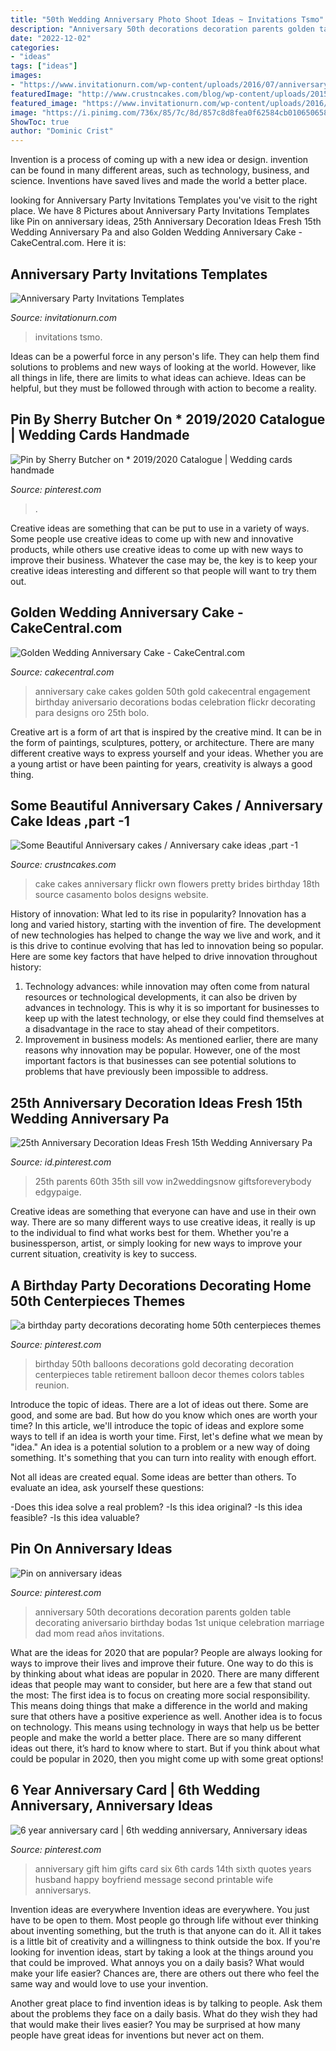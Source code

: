 ```yaml
---
title: "50th Wedding Anniversary Photo Shoot Ideas ~ Invitations Tsmo"
description: "Anniversary 50th decorations decoration parents golden table decorating aniversario birthday bodas 1st unique celebration marriage dad mom read años invitations"
date: "2022-12-02"
categories:
- "ideas"
tags: ["ideas"]
images:
- "https://www.invitationurn.com/wp-content/uploads/2016/07/anniversary_party_invitations_templates.jpg"
featuredImage: "http://www.crustncakes.com/blog/wp-content/uploads/2015/05/00f7cd813998a9d58334f92ab4db32d5.jpg"
featured_image: "https://www.invitationurn.com/wp-content/uploads/2016/07/anniversary_party_invitations_templates.jpg"
image: "https://i.pinimg.com/736x/85/7c/8d/857c8d8fea0f62584cb010650658743f--anniversary-boyfriend-anniversary-gift-ideas-for-him-th.jpg"
ShowToc: true
author: "Dominic Crist"
---
```



Invention is a process of coming up with a new idea or design. invention can be found in many different areas, such as technology, business, and science. Inventions have saved lives and made the world a better place.

	

		
looking for Anniversary Party Invitations Templates you've visit to the right place. We have 8 Pictures about Anniversary Party Invitations Templates like Pin on anniversary ideas, 25th Anniversary Decoration Ideas Fresh 15th Wedding Anniversary Pa and also Golden Wedding Anniversary Cake - CakeCentral.com. Here it is:
		
    
## Anniversary Party Invitations Templates

<img loading=lazy src="https://www.invitationurn.com/wp-content/uploads/2016/07/anniversary_party_invitations_templates.jpg" onerror="this.onerror=null;this.src='https://tse4.mm.bing.net/th?id=OIP.SQYu13FXetwfbU_fnsTnYwHaLH&amp;pid=15.1';" alt="Anniversary Party Invitations Templates">

_Source: invitationurn.com_

>invitations tsmo. 

	

Ideas can be a powerful force in any person's life. They can help them find solutions to problems and new ways of looking at the world. However, like all things in life, there are limits to what ideas can achieve. Ideas can be helpful, but they must be followed through with action to become a reality.

    
## Pin By Sherry Butcher On * 2019/2020 Catalogue | Wedding Cards Handmade

<img loading=lazy src="https://i.pinimg.com/736x/e3/f6/d7/e3f6d7b71a21baf50445a41f5fff2344.jpg" onerror="this.onerror=null;this.src='https://tse3.mm.bing.net/th?id=OIP.48wlAx55X_fp_LGD7qdmDgHaJ4&amp;pid=15.1';" alt="Pin by Sherry Butcher on * 2019/2020 Catalogue | Wedding cards handmade">

_Source: pinterest.com_

>. 

	

Creative ideas are something that can be put to use in a variety of ways. Some people use creative ideas to come up with new and innovative products, while others use creative ideas to come up with new ways to improve their business. Whatever the case may be, the key is to keep your creative ideas interesting and different so that people will want to try them out.

    
## Golden Wedding Anniversary Cake - CakeCentral.com

<img loading=lazy src="https://cdn001.cakecentral.com/gallery/2015/03/900_739186C673_golden-wedding-anniversary-cake.jpg" onerror="this.onerror=null;this.src='https://tse1.mm.bing.net/th?id=OIP.JZSiB4BZFh_SUVLpQLr4zgHaLJ&amp;pid=15.1';" alt="Golden Wedding Anniversary Cake - CakeCentral.com">

_Source: cakecentral.com_

>anniversary cake cakes golden 50th gold cakecentral engagement birthday aniversario decorations bodas celebration flickr decorating para designs oro 25th bolo. 

	

Creative art is a form of art that is inspired by the creative mind. It can be in the form of paintings, sculptures, pottery, or architecture. There are many different creative ways to express yourself and your ideas. Whether you are a young artist or have been painting for years, creativity is always a good thing.

    
## Some Beautiful Anniversary Cakes / Anniversary Cake Ideas ,part -1

<img loading=lazy src="http://www.crustncakes.com/blog/wp-content/uploads/2015/05/00f7cd813998a9d58334f92ab4db32d5.jpg" onerror="this.onerror=null;this.src='https://tse2.mm.bing.net/th?id=OIP.YEK-ccXyiJFlql_-Y_iiiAHaK2&amp;pid=15.1';" alt="Some Beautiful Anniversary cakes / Anniversary cake ideas ,part -1">

_Source: crustncakes.com_

>cake cakes anniversary flickr own flowers pretty brides birthday 18th source casamento bolos designs website. 

	

History of innovation: What led to its rise in popularity?
Innovation has a long and varied history, starting with the invention of fire. The development of new technologies has helped to change the way we live and work, and it is this drive to continue evolving that has led to innovation being so popular. Here are some key factors that have helped to drive innovation throughout history: 
1) Technology advances: while innovation may often come from natural resources or technological developments, it can also be driven by advances in technology. This is why it is so important for businesses to keep up with the latest technology, or else they could find themselves at a disadvantage in the race to stay ahead of their competitors. 
2) Improvement in business models: As mentioned earlier, there are many reasons why innovation may be popular. However, one of the most important factors is that businesses can see potential solutions to problems that have previously been impossible to address.

    
## 25th Anniversary Decoration Ideas Fresh 15th Wedding Anniversary Pa

<img loading=lazy src="https://i.pinimg.com/736x/80/41/09/8041099e30cb746dc2bc5ff19183f2a3.jpg" onerror="this.onerror=null;this.src='https://tse1.mm.bing.net/th?id=OIP.6loadSricEXm5F_SMrw42wHaLH&amp;pid=15.1';" alt="25th Anniversary Decoration Ideas Fresh 15th Wedding Anniversary Pa">

_Source: id.pinterest.com_

>25th parents 60th 35th sill vow in2weddingsnow giftsforeverybody edgypaige. 

	

Creative ideas are something that everyone can have and use in their own way. There are so many different ways to use creative ideas, it really is up to the individual to find what works best for them. Whether you're a businessperson, artist, or simply looking for new ways to improve your current situation, creativity is key to success.

    
## A Birthday Party Decorations Decorating Home 50th Centerpieces Themes

<img loading=lazy src="https://i.pinimg.com/736x/25/35/27/2535276d51909ea9dbc67f5d1c1d9de5.jpg" onerror="this.onerror=null;this.src='https://tse2.mm.bing.net/th?id=OIP.Q0fkIj8W9wlbv6y_nrTBhwHaFl&amp;pid=15.1';" alt="a birthday party decorations decorating home 50th centerpieces themes">

_Source: pinterest.com_

>birthday 50th balloons decorations gold decorating decoration centerpieces table retirement balloon decor themes colors tables reunion. 

	

Introduce the topic of ideas.
There are a lot of ideas out there. Some are good, and some are bad. But how do you know which ones are worth your time? In this article, we'll introduce the topic of ideas and explore some ways to tell if an idea is worth your time.
First, let's define what we mean by "idea." An idea is a potential solution to a problem or a new way of doing something. It's something that you can turn into reality with enough effort.

Not all ideas are created equal. Some ideas are better than others. To evaluate an idea, ask yourself these questions:

-Does this idea solve a real problem?
-Is this idea original?
-Is this idea feasible?
-Is this idea valuable?

    
## Pin On Anniversary Ideas

<img loading=lazy src="https://i.pinimg.com/736x/97/8c/80/978c804abec32b89dd52b12495773d51--th-anniversary-decorations-golden-wedding-anniversary.jpg" onerror="this.onerror=null;this.src='https://tse2.mm.bing.net/th?id=OIP.tDbrC5K5i8AYL5x9mRjj-QHaNL&amp;pid=15.1';" alt="Pin on anniversary ideas">

_Source: pinterest.com_

>anniversary 50th decorations decoration parents golden table decorating aniversario birthday bodas 1st unique celebration marriage dad mom read años invitations. 

	

What are the ideas for 2020 that are popular?
People are always looking for ways to improve their lives and improve their future. One way to do this is by thinking about what ideas are popular in 2020. There are many different ideas that people may want to consider, but here are a few that stand out the most: 
The first idea is to focus on creating more social responsibility. This means doing things that make a difference in the world and making sure that others have a positive experience as well. Another idea is to focus on technology. This means using technology in ways that help us be better people and make the world a better place. 
There are so many different ideas out there, it’s hard to know where to start. But if you think about what could be popular in 2020, then you might come up with some great options!

    
## 6 Year Anniversary Card | 6th Wedding Anniversary, Anniversary Ideas

<img loading=lazy src="https://i.pinimg.com/736x/85/7c/8d/857c8d8fea0f62584cb010650658743f--anniversary-boyfriend-anniversary-gift-ideas-for-him-th.jpg" onerror="this.onerror=null;this.src='https://tse1.mm.bing.net/th?id=OIP.VwXwJl_GWVq-U8gK-mfLPgHaJ3&amp;pid=15.1';" alt="6 year anniversary card | 6th wedding anniversary, Anniversary ideas">

_Source: pinterest.com_

>anniversary gift him gifts card six 6th cards 14th sixth quotes years husband happy boyfriend message second printable wife anniversarys. 

	

Invention ideas are everywhere
Invention ideas are everywhere. You just have to be open to them. Most people go through life without ever thinking about inventing something, but the truth is that anyone can do it. All it takes is a little bit of creativity and a willingness to think outside the box.
If you're looking for invention ideas, start by taking a look at the things around you that could be improved. What annoys you on a daily basis? What would make your life easier? Chances are, there are others out there who feel the same way and would love to use your invention.

Another great place to find invention ideas is by talking to people. Ask them about the problems they face on a daily basis. What do they wish they had that would make their lives easier? You may be surprised at how many people have great ideas for inventions but never act on them.


